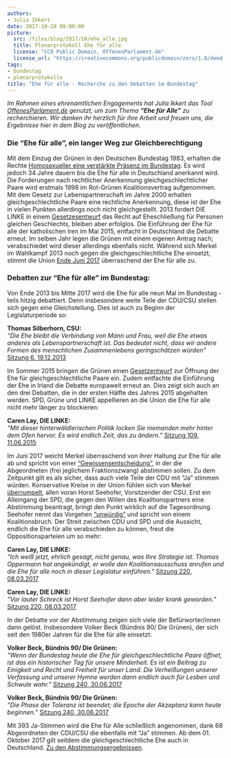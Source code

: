 ```yaml
---
authors: 
- Julia Ikkert
date: 2017-10-20 08:00:00
picture:
  src: /files/blog/2017/10/ehe_alle.jpg
  title: Plenarprotokoll Ehe für alle
  license: "CC0 Public Domain, OffenesParlament.de"
  license_url: "https://creativecommons.org/publicdomain/zero/1.0/deed.de"
tags:
- bundestag
- plenarprotokolle
title: "Ehe für alle - Recherche zu den Debatten im Bundestag"
---
```


*Im Rahmen eines ehrenamtlichen Engagements hat Julia Ikkert das Tool [OffenesParlament.de](https://offenesparlament.de) genutzt, um zum Thema **“Ehe für Alle”** zu recherchieren. Wir danken ihr herzlich für ihre Arbeit und freuen uns, die Ergebnisse hier in dem Blog zu veröffentlichen.*

### Die “Ehe für alle”, ein langer Weg zur Gleichberechtigung

Mit dem Einzug der Grünen in den Deutschen Bundestag 1983, erhalten die Rechte [Homosexueller eine verstärkte Präsenz im Bundestag](“https://www.tagesschau.de/gruene-bundestag100.html”). Es wird jedoch 34 Jahre dauern bis die Ehe für alle in Deutschland anerkannt wird. Die Forderungen nach rechtlicher Anerkennung gleichgeschlechtlicher Paare wird erstmals 1998 im Rot-Grünen Koalitionsvertrag aufgenommen. Mit dem Gesetz zur Lebenspartnerschaft im Jahre 2000 erhalten gleichgeschlechtliche Paare eine rechtliche Anerkennung, diese ist der Ehe in vielen Punkten allerdings noch nicht gleichgestellt. 2013 fordert DIE LINKE in einem [Gesetzesentwurf](“http://dip21.bundestag.de/dip21/btd/18/000/1800008.pdf”) das Recht auf Eheschließung für Personen gleichen Geschlechts, bleiben aber erfolglos. Die Einführung der Ehe für alle der katholischen Iren im Mai 2015, entfacht in Deutschland die Debatte erneut. Im selben Jahr legen die Grünen mit einem eigenen Antrag nach; verabschiedet wird dieser allerdings ebenfalls nicht. Während sich Merkel im Wahlkampf 2013 noch gegen die gleichgeschlechtliche Ehe einsetzt, stimmt die Union [Ende Juni 2017](“http://www.zeit.de/gesellschaft/familie/2017-09/ehe-fuer-alle-eingetragene-partnerschaft-homo-ehe”) überraschend der Ehe für alle zu.

### Debatten zur “Ehe für alle” im Bundestag: 

Von Ende 2013 bis Mitte 2017 wird die Ehe für alle neun Mal im Bundestag - teils hitzig debattiert. Denn insbesondere weite Teile der CDU/CSU stellen sich gegen eine Gleichstellung. Dies ist auch zu Beginn der Legislaturperiode so:

**Thomas Silberhorn, CSU:** <br>
*“Die Ehe bleibt die Verbindung von Mann und Frau, weil die Ehe etwas anderes als Lebenspartnerschaft ist. Das bedeutet nicht, dass wir andere Formen des menschlichen Zusammenlebens geringschätzen würden”*
[Sitzung 6, 19.12.2013](https://offenesparlament.de/protokoll/#!/6#433)

Im Sommer 2015 bringen die Grünen einen [Gesetzentwurf](http://dip21.bundestag.de/dip21/btd/18/050/1805098.pd) zur Öffnung der Ehe für gleichgeschlechtliche Paare ein. Zudem entfachte die Einführung der Ehe in Irland die Debatte europaweit erneut an. Dies zeigt sich auch an den drei Debatten, die in der ersten Hälfte des Jahres 2015 abgehalten werden. SPD, Grüne und LINKE 
appellieren an die Union die Ehe für alle nicht mehr länger zu blockieren:

**Caren Lay, DIE LINKE:** <br>
*“Mit dieser hinterwäldlerischen Politik locken Sie niemanden mehr hinter dem Ofen hervor. Es wird endlich Zeit, das zu ändern.”*
[Sitzung 109, 11.06.2015](https://offenesparlament.de/protokoll/#!/109#975)

Im Juni 2017 weicht Merkel überraschend von ihrer Haltung zur Ehe für alle ab und spricht von einer [“Gewissensentscheidung”](http://www.sueddeutsche.de/politik/berlin-merkel-gewissensentscheidung-bei-ehe-fuer-alle-1.3562358), in der die Abgeordneten (frei jeglichem Fraktionszwang) abstimmen sollen. Zu dem Zeitpunkt gilt es als sicher, dass auch viele Teile der CDU mit “Ja” stimmen würden. Konservative Kreise in der Union fühlen sich von Merkel [überrumpelt](“http://www.zeit.de/politik/deutschland/2017-06/ehe-fuer-alle-union-angela-merkel-abstimmung-reaktionen”), allen voran Horst Seehofer, Vorsitzender der CSU. Erst ein Alleingang der SPD, die gegen den Willen des Koalitionspartners eine Abstimmung beantragt, bringt den Punkt wirklich auf die Tagesordnung. Seehofer nennt das Vorgehen [“unwürdig”](“http://www.zeit.de/politik/deutschland/2017-06/seehofer-ehe-fuer-alle-koalitionsbruch”) und spricht von einem Koalitionsbruch. Der Streit zwischen CDU und SPD und die Aussicht, endlich die Ehe für alle verabschieden zu können, freut die Oppositionsparteien um so mehr:

**Caren Lay, DIE LINKE:** <br>
*“Ich weiß jetzt, ehrlich gesagt, nicht genau, was Ihre Strategie ist. Thomas Oppermann hat angekündigt, er wolle den Koalitionsausschuss anrufen und die Ehe für alle noch in dieser Legislatur einführen.”*
[Sitzung 220, 08.03.2017](https://offenesparlament.de/protokoll/#!/220#306) <br>

**Caren Lay, DIE LINKE:** <br>
*“Vor lauter Schreck ist Horst Seehofer dann aber leider krank geworden.”*
[Sitzung 220, 08.03.2017](https://offenesparlament.de/protokoll/#!/220#307)

In der Debatte vor der Abstimmung zeigen sich viele der Befürworter/innen dann gelöst. Insbesondere Volker Beck (Bündnis 90/ Die Grünen), der sich seit den 1980er Jahren für die Ehe für alle einsetzt: 

**Volker Beck, Bündnis 90/ Die Grünen:** <br>
*“Wenn der Bundestag heute die Ehe für gleichgeschlechtliche Paare öffnet, ist das ein historischer Tag für unsere Minderheit. Es ist ein Beitrag zu Einigkeit und Recht und Freiheit für unser Land. Die Verheißungen unserer Verfassung und unserer Hymne werden dann endlich auch für Lesben und Schwule wahr.”*
[Sitzung 240, 30.06.2017](https://offenesparlament.de/protokoll/#!/244#188)

**Volker Beck, Bündnis 90/ Die Grünen:** <br>
*“Die Phase der Toleranz ist beendet; die Epoche der Akzeptanz kann heute beginnen.”*
[Sitzung 240, 30.06.2017](https://offenesparlament.de/protokoll/#!/244#190)

Mit 393 Ja-Stimmen wird die Ehe für Alle schließlich angenommen, dank 68 Abgeordneten der CDU/CSU die ebenfalls mit “Ja” stimmen. Ab dem 01. Oktober 2017 gilt seitdem die gleichgeschlechtliche Ehe auch in Deutschland.
[Zu den Abstimmungsergebnissen](https://www.abgeordnetenwatch.de/bundestag-2013-2017/abstimmungen/ehe-fur-alle). 
